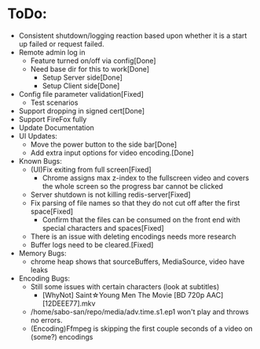 # ToDo:
  - Consistent shutdown/logging reaction based upon whether it is a start up failed or request failed.
  - Remote admin log in
    - Feature turned on/off via config[Done]
    - Need base dir for this to work[Done]
      - Setup Server side[Done]
      - Setup Client side[Done]
  - Config file parameter validation[Fixed]
    - Test scenarios
  - Support dropping in signed cert[Done]
  - Support FireFox fully
  - Update Documentation
  - UI Updates:
    - Move the power button to the side bar[Done]
    - Add extra input options for video encoding.[Done]
  - Known Bugs:
    - (UI)Fix exiting from full screen[Fixed]
      - Chrome assigns max z-index to the fullscreen video and covers the whole screen so the progress bar cannot be clicked
    - Server shutdown is not killing redis-server[Fixed]
    - Fix parsing of file names so that they do not cut off after the first space[Fixed]
      - Confirm that the files can be consumed on the front end with special characters and spaces[Fixed]
    - There is an issue with deleting encodings needs more research
    - Buffer logs need to be cleared.[Fixed]
  - Memory Bugs:
    - chrome heap shows that sourceBuffers, MediaSource, video have leaks
  - Encoding Bugs:
    - Still some issues with certain characters (look at subtitles)
      - [WhyNot] Saint☆Young Men The Movie [BD 720p AAC][12DEEE77].mkv
    - /home/sabo-san/repo/media/adv.time.s1.ep1 won't play and throws no errors.
    - (Encoding)Ffmpeg is skipping the first couple seconds of a video on (some?) encodings
